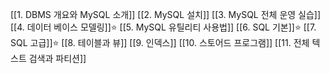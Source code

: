 
[[1. DBMS 개요와 MySQL 소개]]
[[2. MySQL 설치]]
[[3. MySQL 전체 운영 실습]]
[[4. 데이터 베이스 모델링]]⭐️
[[5. MySQL 유틸리티 사용법]]
[[6. SQL 기본]]⭐️
[[7. SQL 고급]]⭐️
[[8. 테이블과 뷰]]
[[9. 인덱스]]
[[10. 스토어드 프로그램]]
[[11. 전체 텍스트 검색과 파티션]]
